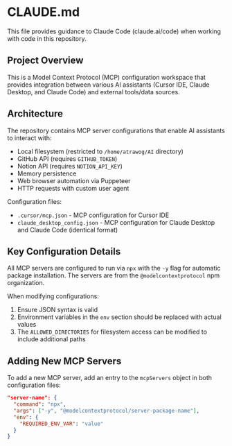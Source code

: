 # CLAUDE.md

This file provides guidance to Claude Code (claude.ai/code) when working with code in this repository.

## Project Overview

This is a Model Context Protocol (MCP) configuration workspace that provides integration between various AI assistants (Cursor IDE, Claude Desktop, and Claude Code) and external tools/data sources.

## Architecture

The repository contains MCP server configurations that enable AI assistants to interact with:
- Local filesystem (restricted to `/home/atrawog/AI` directory)
- GitHub API (requires `GITHUB_TOKEN`)
- Notion API (requires `NOTION_API_KEY`)
- Memory persistence
- Web browser automation via Puppeteer
- HTTP requests with custom user agent

Configuration files:
- `.cursor/mcp.json` - MCP configuration for Cursor IDE
- `claude_desktop_config.json` - MCP configuration for Claude Desktop and Claude Code (identical format)

## Key Configuration Details

All MCP servers are configured to run via `npx` with the `-y` flag for automatic package installation. The servers are from the `@modelcontextprotocol` npm organization.

When modifying configurations:
1. Ensure JSON syntax is valid
2. Environment variables in the `env` section should be replaced with actual values
3. The `ALLOWED_DIRECTORIES` for filesystem access can be modified to include additional paths

## Adding New MCP Servers

To add a new MCP server, add an entry to the `mcpServers` object in both configuration files:

```json
"server-name": {
  "command": "npx",
  "args": ["-y", "@modelcontextprotocol/server-package-name"],
  "env": {
    "REQUIRED_ENV_VAR": "value"
  }
}
```